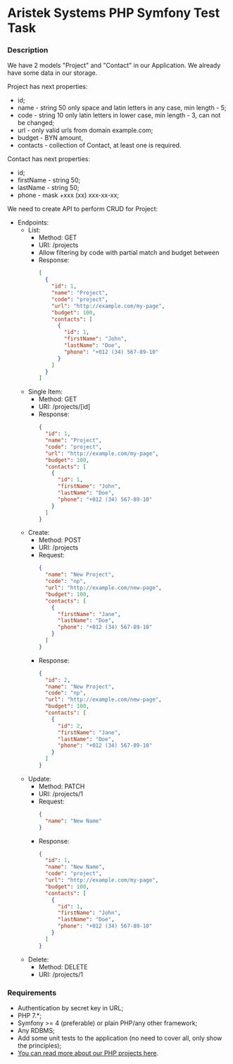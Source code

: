 # Aristek Systems PHP Symfony Test Task

### Description

We have 2 models "Project" and "Contact" in our Application. We already have some data in our storage.

Project has next properties:
- id;
- name - string 50 only space and latin letters in any case, min length - 5;
- code - string 10 only latin letters in lower case, min length - 3, can not be changed;
- url - only valid urls from domain example.com;
- budget - BYN amount,
- contacts - collection of Contact, at least one is required.

Contact has next properties:
- id;
- firstName - string 50;
- lastName - string 50;
- phone - mask +xxx (xx) xxx-xx-xx;

We need to create API to perform CRUD for Project:
- Endpoints:
  - List:
    - Method: GET
    - URI: /projects
    - Allow filtering by code with partial match and budget between
    - Response:
      ```json
      [
        {
          "id": 1,
          "name": "Project",
          "code": "project",
          "url": "http://example.com/my-page",
          "budget": 100,
          "contacts": [
            {
              "id": 1,
              "firstName": "John",
              "lastName": "Doe",
              "phone": "+012 (34) 567-89-10"
            }     
          ]
        }
      ]
      ```
  - Single Item:
    - Method: GET
    - URI: /projects/[id]
    - Response:
      ```json
      {
        "id": 1,
        "name": "Project",
        "code": "project",
        "url": "http://example.com/my-page",
        "budget": 100,
        "contacts": [
          {
            "id": 1,
            "firstName": "John",
            "lastName": "Doe",
            "phone": "+012 (34) 567-89-10"
          }
        ]
      }
      ```
  - Create:
    - Method: POST
    - URI: /projects
    - Request:
      ```json
      {
        "name": "New Project",
        "code": "np",
        "url": "http://example.com/new-page",
        "budget": 100,
        "contacts": [
          {
            "firstName": "Jane",
            "lastName": "Doe",
            "phone": "+012 (34) 567-89-10"
          }   
        ]
      }
      ```
    - Response:
      ```json
      {
        "id": 2,
        "name": "New Project",
        "code": "np",
        "url": "http://example.com/new-page",
        "budget": 100,
        "contacts": [
          {
            "id": 2,
            "firstName": "Jane",
            "lastName": "Doe",
            "phone": "+012 (34) 567-89-10"
          }   
        ]
      }
      ```
  - Update:
    - Method: PATCH
    - URI: /projects/1
    - Request:
      ```json
      {
        "name": "New Name"
      }
      ```
    - Response:
      ```json
      {
        "id": 1,
        "name": "New Name",
        "code": "project",
        "url": "http://example.com/my-page",
        "budget": 100,
        "contacts": [
          {
            "id": 1,
            "firstName": "John",
            "lastName": "Doe",
            "phone": "+012 (34) 567-89-10"
          }
        ]
      }
      ```
  - Delete:
    - Method: DELETE
    - URI: /projects/1

### Requirements

- Authentication by secret key in URL;
- PHP 7.*;
- Symfony >= 4 (preferable) or plain PHP/any other framework;
- Any RDBMS;
- Add some unit tests to the application (no need to cover all, only show the principles);
- [You can read more about our PHP projects here](https://aristeksystems.com/technologies/php-development/).
